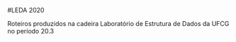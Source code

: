 #LEDA 2020

Roteiros produzidos na cadeira Laboratório de Estrutura de Dados da UFCG no período 20.3
